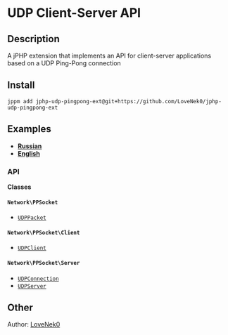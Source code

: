 # UDP Client-Server API
## Description
A jPHP extension that implements an API for client-server applications based on a UDP Ping-Pong connection

## Install
```
jppm add jphp-udp-pingpong-ext@git+https://github.com/LoveNek0/jphp-udp-pingpong-ext
```

## Examples
- [**Russian**](examples/RU-README.md)
- [**English**](examples/EN-README.md)

### API
**Classes**

#### `Network\PPSocket`
- [`UDPPacket`](api-docs/classes/Network/PPSocket/UDPPacket.md)

#### `Network\PPSocket\Client`
- [`UDPClient`](api-docs/classes/Network/PPSocket/Client/UDPClient.md)

#### `Network\PPSocket\Server`
- [`UDPConnection`](api-docs/classes/Network/PPSocket/Server/UDPConnection.md)
- [`UDPServer`](api-docs/classes/Network/PPSocket/Server/UDPServer.md)



## Other
Author: [LoveNek0](https://github.com/LoveNek0)
